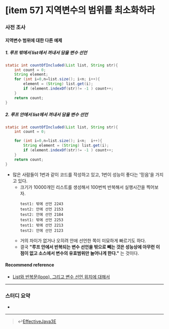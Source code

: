 # [item 57] 지역변수의 범위를 최소화하라
### 사전 조사
#### 지역변수 범위에 대한 다른 예제
##### 1. 루프 밖에서 list에서 꺼내서 담을 변수 선언
```java
static int countOfIncluded(List list, String str){
    int count = 0;
    String element;
    for (int i=0,n=list.size(); i<n; i++){
        element = (String) list.get(i);
        if (element.indexOf(str)!= -1 ) count++;             
    }
    return count;
}
```

##### 2. 루프 안에서 list에서 꺼내서 담을 변수 선언
```java
static int countOfIncluded(List list, String str){
    int count = 0;

    for (int i=0,n=list.size(); i<n;  i++){
        String element = (String) list.get(i);
        if (element.indexOf(str)!= -1 ) count++;             
    }
    return count;
}
```

- 많은 사람들이 1번과 같이 코드를 작성하고 있고, 1번이 성능이 좋다는 '믿음'을 가지고 있다.
  - 크기가 10000개인 리스트를 생성해서 100번씩 반복해서 실행시간을 찍어보자.
    ```
    test1: 밖에 선언 2243
    test2: 안에 선언 2153
    test2: 안에 선언 2184
    test1: 밖에 선언 2253
    test1: 밖에 선언 2213
    test2: 안에 선언 2123
    ```
  - 거의 차이가 없거나 오히려 안에 선언한 쪽이 미묘하게 빠르기도 하다.
  - 결국 **"루프 안에서 반복되는 변수 선언을 밖으로 빼는 것은 성능상에 아무런 이점이 없고 소스에서 변수의 유효범위만 늘어나게 한다."** 는 것이다.

#### Recommend reference
- [List와 반복문(loop), 그리고 변수 선언 위치에 대해서](https://hwan1402.tistory.com/48)

---

### 스터디 요약 
- 

---

> :leftwards_arrow_with_hook:[EffectiveJava3E](/EffectiveJava3E/README.md)

